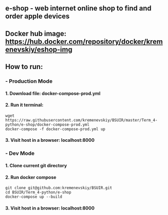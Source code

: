 ## e-shop - web internet online shop to find and order apple devices

## Docker hub image: https://hub.docker.com/repository/docker/kremenevskiy/eshop-img



## How to run:
### - Production Mode
#### 1. Download file: docker-compose-prod.yml
#### 2. Run it terminal:
```angular2html
wget https://raw.githubusercontent.com/kremenevskiy/BSUIR/master/Term_4-python/e-shop/docker-compose-prod.yml
docker-compose -f docker-compose-prod.yml up
```
#### 3. Visit host in a browser: localhost:8000

### - Dev Mode
#### 1. Clone current git directory
#### 2. Run docker compose
```angular2html
git clone git@github.com:kremenevskiy/BSUIR.git
cd BSUIR/Term_4-python/e-shop
docker-compose up --build
```
#### 3. Visit host in a browser: localhost:8000







